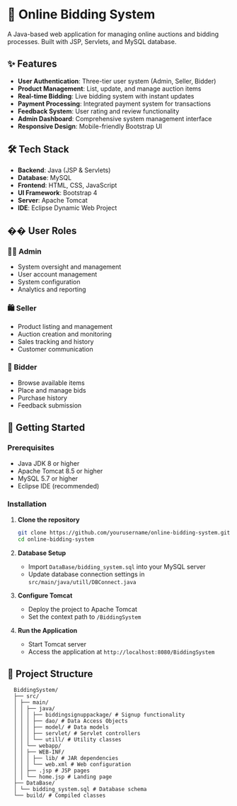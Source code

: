 # 🚀 Online Bidding System

A Java-based web application for managing online auctions and bidding processes. Built with JSP, Servlets, and MySQL database.

## ✨ Features

- **User Authentication**: Three-tier user system (Admin, Seller, Bidder)
- **Product Management**: List, update, and manage auction items
- **Real-time Bidding**: Live bidding system with instant updates
- **Payment Processing**: Integrated payment system for transactions
- **Feedback System**: User rating and review functionality
- **Admin Dashboard**: Comprehensive system management interface
- **Responsive Design**: Mobile-friendly Bootstrap UI

## 🛠️ Tech Stack

- **Backend**: Java (JSP & Servlets)
- **Database**: MySQL
- **Frontend**: HTML, CSS, JavaScript
- **UI Framework**: Bootstrap 4
- **Server**: Apache Tomcat
- **IDE**: Eclipse Dynamic Web Project

## �� User Roles

### 👨‍💼 Admin
- System oversight and management
- User account management
- System configuration
- Analytics and reporting

### 🛍️ Seller
- Product listing and management
- Auction creation and monitoring
- Sales tracking and history
- Customer communication

### 🎯 Bidder
- Browse available items
- Place and manage bids
- Purchase history
- Feedback submission

## 🚀 Getting Started

### Prerequisites

- Java JDK 8 or higher
- Apache Tomcat 8.5 or higher
- MySQL 5.7 or higher
- Eclipse IDE (recommended)

### Installation

1. **Clone the repository**
   ```bash
   git clone https://github.com/yourusername/online-bidding-system.git
   cd online-bidding-system
   ```

2. **Database Setup**
   - Import `DataBase/bidding_system.sql` into your MySQL server
   - Update database connection settings in `src/main/java/utill/DBConnect.java`

3. **Configure Tomcat**
   - Deploy the project to Apache Tomcat
   - Set the context path to `/BiddingSystem`

4. **Run the Application**
   - Start Tomcat server
   - Access the application at `http://localhost:8080/BiddingSystem`

## 📁 Project Structure
      BiddingSystem/
      ├── src/
      │ ├── main/
      │ │ ├── java/
      │ │ │ ├── biddingsignuppackage/ # Signup functionality
      │ │ │ ├── dao/ # Data Access Objects
      │ │ │ ├── model/ # Data models
      │ │ │ ├── servlet/ # Servlet controllers
      │ │ │ └── utill/ # Utility classes
      │ │ └── webapp/
      │ │ ├── WEB-INF/
      │ │ │ ├── lib/ # JAR dependencies
      │ │ │ └── web.xml # Web configuration
      │ │ ├── .jsp # JSP pages
      │ │ └── home.jsp # Landing page
      ├── DataBase/
      │ └── bidding_system.sql # Database schema
      └── build/ # Compiled classes
